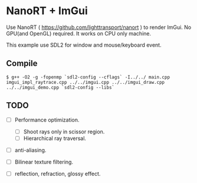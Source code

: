 # NanoRT + ImGui

Use NanoRT ( https://github.com/lighttransport/nanort ) to render ImGui. No GPU(and OpenGL) required.
It works on CPU only machine.

This example use SDL2 for window and mouse/keyboard event.

## Compile

    $ g++ -O2 -g -fopenmp `sdl2-config --cflags` -I../../ main.cpp imgui_impl_raytrace.cpp ../../imgui.cpp ../../imgui_draw.cpp ../../imgui_demo.cpp `sdl2-config --libs`

## TODO

* [ ] Performance optimization.
  * [ ] Shoot rays only in scissor region.
  * [ ] Hierarchical ray traversal.
* [ ] anti-aliasing.
* [ ] Bilinear texture filtering.
* [ ] reflection, refraction, glossy effect.


